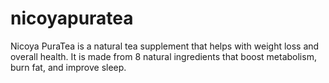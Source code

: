 # nicoyapuratea
Nicoya PuraTea is a natural tea supplement that helps with weight loss and overall health. It is made from 8 natural ingredients that boost metabolism, burn fat, and improve sleep.

